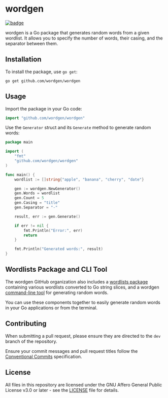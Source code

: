 # wordgen

[![badge][badge-url]][pkg-url]

wordgen is a Go package that generates random words from a given wordlist. It
allows you to specify the number of words, their casing, and the separator
between them.

## Installation

To install the package, use `go get`:

```shell
go get github.com/wordgen/wordgen
```

## Usage

Import the package in your Go code:

```go
import "github.com/wordgen/wordgen"
```

Use the `Generator` struct and its `Generate` method to generate random words:

```go
package main

import (
    "fmt"
    "github.com/wordgen/wordgen"
)

func main() {
    wordlist := []string{"apple", "banana", "cherry", "date"}

    gen := wordgen.NewGenerator()
    gen.Words = wordlist
    gen.Count = 5
    gen.Casing = "title"
    gen.Separator = "-"

    result, err := gen.Generate()

    if err != nil {
        fmt.Println("Error:", err)
        return
    }

    fmt.Println("Generated words:", result)
}
```

## Wordlists Package and CLI Tool

The wordgen GitHub organization also includes a [wordlists package] containing
various wordlists converted to Go string slices, and a wordgen [command-line tool]
for generating random words.

You can use these components together to easily generate random words in your Go
applications or from the terminal.

## Contributing

When submitting a pull request, please ensure they are directed to the `dev`
branch of the repository.

Ensure your commit messages and pull request titles follow the
[Conventional Commits] specification.

## License

All files in this repository are licensed under the GNU Affero General Public
License v3.0 or later - see the [LICENSE] file for details.

<!-- links -->
[badge-url]: https://pkg.go.dev/badge/github.com/wordgen/wordgen.svg
[pkg-url]: https://pkg.go.dev/github.com/wordgen/wordgen
[wordlists package]: https://github.com/wordgen/wordlists
[command-line tool]: https://github.com/wordgen/cli
[Conventional Commits]: https://conventionalcommits.org
[LICENSE]: LICENSE
